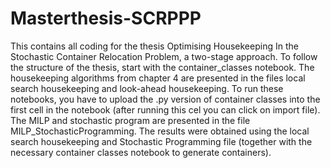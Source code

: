 # Masterthesis-SCRPPP
This contains all coding for the thesis Optimising Housekeeping In the Stochastic Container Relocation Problem, a two-stage approach. To follow the structure of the thesis, start with the container_classes notebook. The housekeeping algorithms from chapter 4 are presented in the files local search housekeeping and look-ahead housekeeping. To run these notebooks, you have to upload the .py version of container classes into the first cell in the notebook (after running this cel you can click on import file). The MILP and stochastic program are presented in the file MILP_StochasticProgramming. The results were obtained using the local search housekeeping and Stochastic Programming file (together with the necessary container classes notebook to generate containers).

